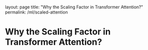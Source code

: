 layout: page
title: "Why the Scaling Factor in Transformer Attention?"
permalink: /ml/scaled-attention

# Why the Scaling Factor in Transformer Attention?